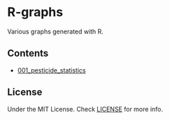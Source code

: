 # R-graphs
Various graphs generated with R.

## Contents
- [001_pesticide_statistics](/001_pesticide_statistics/)

## License
Under the MIT License. Check [LICENSE](/LICENSE) for more info.
